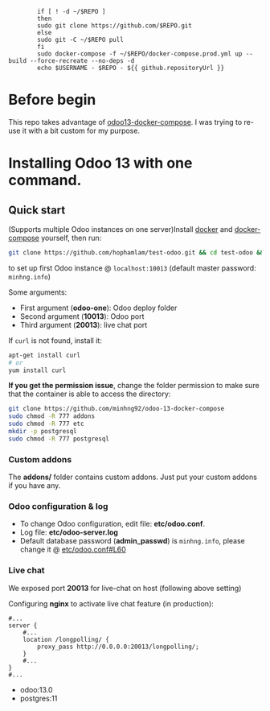             if [ ! -d ~/$REPO ]
            then
            sudo git clone https://github.com/$REPO.git
            else
            sudo git -C ~/$REPO pull 
            fi
            sudo docker-compose -f ~/$REPO/docker-compose.prod.yml up --build --force-recreate --no-deps -d
            echo $USERNAME - $REPO - ${{ github.repositoryUrl }}



# Before begin 
This repo takes advantage of [odoo13-docker-compose](https://github.com/minhng92/odoo-13-docker-compose). I was trying to re-use it with a bit custom for my purpose.
# Installing Odoo 13 with one command.

## Quick start
(Supports multiple Odoo instances on one server)Install [docker](https://docs.docker.com/get-docker/) and [docker-compose](https://docs.docker.com/compose/install/) yourself, then run:
```bash
git clone https://github.com/hophamlam/test-odoo.git && cd test-odoo && sudo docker-compose up -d
```

to set up first Odoo instance @ `localhost:10013` (default master password: `minhng.info`)

Some arguments:

-   First argument (**odoo-one**): Odoo deploy folder
-   Second argument (**10013**): Odoo port
-   Third argument (**20013**): live chat port

If `curl` is not found, install it:
```bash
apt-get install curl
# or
yum install curl
```

**If you get the permission issue**, change the folder permission to make sure that the container is able to access the directory:

```bash
git clone https://github.com/minhng92/odoo-13-docker-compose
sudo chmod -R 777 addons
sudo chmod -R 777 etc
mkdir -p postgresql
sudo chmod -R 777 postgresql
```

### Custom addons

The  **addons/**  folder contains custom addons. Just put your custom addons if you have any.

### Odoo configuration & log

-   To change Odoo configuration, edit file:  **etc/odoo.conf**.
-   Log file:  **etc/odoo-server.log**
-   Default database password (**admin_passwd**) is  `minhng.info`, please change it @  [etc/odoo.conf#L60](https://github.com/minhng92/odoo-13-docker-compose/blob/master/etc/odoo.conf#L60)

### Live chat

We exposed port  **20013**  for live-chat on host (following above setting)

Configuring  **nginx**  to activate live chat feature (in production):

```apacheconf
#...
server {
    #...
    location /longpolling/ {
        proxy_pass http://0.0.0.0:20013/longpolling/;
    }
    #...
}
#...
```

-   odoo:13.0
-   postgres:11
